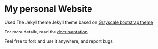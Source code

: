 My personal Website
=========================

Used The Jekyll theme
Jekyll theme based on [Grayscale bootstrap theme ](http://ironsummitmedia.github.io/startbootstrap-grayscale/)

For more details, read the [documentation](http://jekyllrb.com/)

Feel free to fork and use it anywhere, and report bugs
